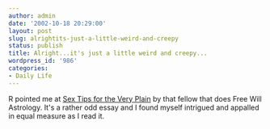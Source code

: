 ```yaml
---
author: admin
date: '2002-10-18 20:29:00'
layout: post
slug: alrightits-just-a-little-weird-and-creepy
status: publish
title: Alright...it's just a little weird and creepy...
wordpress_id: '986'
categories:
- Daily Life
---
```


R pointed me at [Sex Tips for the Very
Plain](http://www.freewillastrology.com/personals/sextips.html) by that
fellow that does Free Will Astrology. It's a rather odd essay and I
found myself intrigued and appalled in equal measure as I read it.
